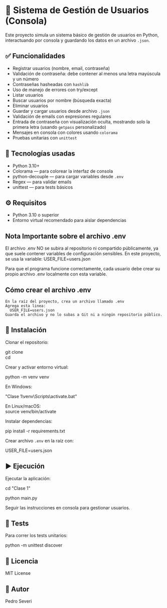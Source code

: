 # 📘 Sistema de Gestión de Usuarios (Consola)

Este proyecto simula un sistema básico de gestión de usuarios en Python, interactuando por consola y guardando los datos en un archivo `.json`.

## ✅ Funcionalidades

- Registrar usuarios (nombre, email, contraseña)
- Validación de contraseña: debe contener al menos una letra mayúscula y un número
- Contraseñas hasheadas con `hashlib`
- Uso de manejo de errores con try/except
- Listar usuarios
- Buscar usuarios por nombre (búsqueda exacta)
- Eliminar usuarios
- Guardar y cargar usuarios desde archivo `.json`
- Validación de emails con expresiones regulares
- Entrada de contraseña con visualización oculta, mostrando solo la primera letra (usando `getpass` personalizado)
- Mensajes en consola con colores usando `colorama`
- Pruebas unitarias con `unittest`

## 🧪 Tecnologías usadas

- Python 3.10+
- Colorama — para colorear la interfaz de consola
- python-decouple — para cargar variables desde `.env`
- Regex — para validar emails
- unittest — para tests básicos

## ⚙️ Requisitos

- Python 3.10 o superior
- Entorno virtual recomendado para aislar dependencias

## Nota Importante sobre el archivo .env
  El archivo .env NO se subira al repositorio ni compartido públicamente, ya que suele contener variables de configuración sensibles.
  En este proyecto, se usa la variable:
  USER_FILE=users.json

  Para que el programa funcione correctamente, cada usuario debe crear su propio archivo .env localmente con esta variable.

  ## Cómo crear el archivo .env
    En la raíz del proyecto, crea un archivo llamado .env
    Agrega esta linea:
      USER_FILE=users.json
    Guarda el archivo y no lo subas a Git ni a ningún repositorio público.

## 🚀 Instalación

Clonar el repositorio:

git clone <URL-del-repo>  
cd <nombre-del-repo>

Crear y activar entorno virtual:

python -m venv venv  

En Windows:  

"Clase 1\venv\Scripts\activate.bat"

En Linux/macOS:  
source venv/bin/activate  

Instalar dependencias:

pip install -r requirements.txt

Crear archivo `.env` en la raíz con:  

USER_FILE=users.json

## ▶️ Ejecución

Ejecutar la aplicación:

cd "Clase 1"

python main.py

Seguir las instrucciones en consola para gestionar usuarios.

## 🧪 Tests

Para correr los tests unitarios:

python -m unittest discover

## 📄 Licencia

MIT License

## 👤 Autor

Pedro Severi
